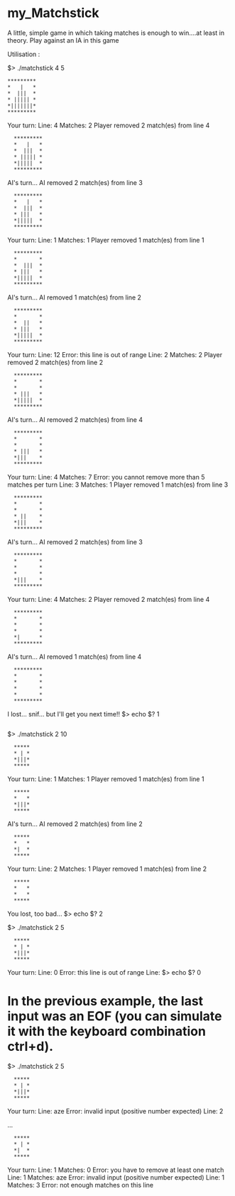 # my_Matchstick
A little, simple game in which taking matches is enough to win....at least in theory.
Play against an IA in this game

Utilisation :

$> ./matchstick 4 5

    *********
    *   |   *
    *  |||  *
    * ||||| *
    *|||||||*
    *********

Your turn:
Line: 4
Matches: 2
Player removed 2 match(es) from line 4

      *********
      *   |   *
      *  |||  *
      * ||||| *
      *|||||  *
      *********

AI's turn...
AI removed 2 match(es) from line 3

      *********
      *   |   *
      *  |||  *
      * |||   *
      *|||||  *
      *********

Your turn:
Line: 1
Matches: 1
Player removed 1 match(es) from line 1

      *********
      *       *
      *  |||  *
      * |||   *
      *|||||  *
      *********

AI's turn...
AI removed 1 match(es) from line 2

      *********
      *       *
      *  ||   *
      * |||   *
      *|||||  *
      *********

Your turn:
Line: 12
Error: this line is out of range
Line: 2
Matches: 2
Player removed 2 match(es) from line 2

      *********
      *       *
      *       *
      * |||   *
      *|||||  *
      *********

AI's turn...
AI removed 2 match(es) from line 4

      *********
      *       *
      *       *
      * |||   *
      *|||    *
      *********

Your turn:
Line: 4
Matches: 7
Error: you cannot remove more than 5 matches per turn
Line: 3
Matches: 1
Player removed 1 match(es) from line 3

      *********
      *       *
      *       *
      * ||    *
      *|||    *
      *********

AI's turn...
AI removed 2 match(es) from line 3

      *********
      *       *
      *       *
      *       *
      *|||    *
      *********

Your turn:
Line: 4
Matches: 2
Player removed 2 match(es) from line 4

      *********
      *       *
      *       *
      *       *
      *|      *
      *********

AI's turn...
AI removed 1 match(es) from line 4

      *********
      *       *
      *       *
      *       *
      *       *
      *********
I lost... snif... but I'll get you next time!!
$> echo $?
1
~~~~~

~~~~~
$> ./matchstick 2 10

      *****
      * | *
      *|||*
      *****

Your turn:
Line: 1
Matches: 1
Player removed 1 match(es) from line 1

      *****
      *   *
      *|||*
      *****

AI's turn...
AI removed 2 match(es) from line 2

      *****
      *   *
      *|  *
      *****

Your turn:
Line: 2
Matches: 1
Player removed 1 match(es) from line 2

      *****
      *   *
      *   *
      *****
You lost, too bad...
$> echo $?
2



$> ./matchstick 2 5

      *****
      * | *
      *|||*
      *****

Your turn:
Line: 0
Error: this line is out of range
Line: $> echo $?
0
# In the previous example, the last input was an EOF (you can simulate it with the keyboard combination ctrl+d).


$> ./matchstick 2 5

      *****
      * | *
      *|||*
      *****

Your turn:
Line: aze
Error: invalid input (positive number expected)
Line: 2

...

      *****
      * | *
      *|  *
      *****

Your turn:
Line: 1
Matches: 0
Error: you have to remove at least one match
Line: 1
Matches: aze
Error: invalid input (positive number expected)
Line: 1
Matches: 3
Error: not enough matches on this line

